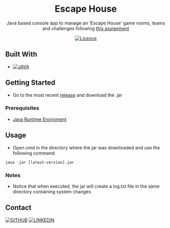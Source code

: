 <!-- SUMMARY -->
<div align="center">

# Escape House

Java based console app to manage an 'Escape House' game rooms, teams and challenges following [this assignment](https://drive.google.com/file/d/1WI3nuisPNgB43RcjPYkjTAG_CvMIx-2y/view?usp=sharing)

[![Licence][license-shield]](./LICENSE)

</div>

<!-- BUILT WITH -->
## Built With

- [![JAVA][java-shield]][java-url]

<!-- GETTING STARTED -->
## Getting Started

- Go to the most recent [release](https://github.com/facundoMunoz/escape-house/releases) and download the .jar

### Prerequisites

- [Java Runtime Enviroment](https://www.java.com/en/download/manual.jsp)

<!-- USAGE -->
## Usage

- Open cmd in the directory where the jar was downloaded and use the following command:
```
java -jar [latest-version].jar
```

### Notes

- Notice that when executed, the jar will create a log.txt file in the same directory containing system changes

<!-- CONTACT -->
## Contact
[![GITHUB][personal-shield]][personal-url] [![LINKEDIN][linkedin-shield]][linkedin-url]

<!-- MARKDOWN LINKS AND IMAGES -->
<!-- BUILT WITH -->
[java-shield]: https://img.shields.io/badge/java-%23ED8B00.svg?style=for-the-badge&logo=java&logoColor=white
[java-url]: https://www.java.com/en/
<!-- LICENSE -->
[license-shield]: https://img.shields.io/github/license/Ileriayo/markdown-badges?style=for-the-badge
<!-- MY GITHUB -->
[personal-shield]: https://img.shields.io/badge/FACUNDO-MU%C3%91OZ-yellowgreen?style=for-the-badge
[personal-url]: https://github.com/facundoMunoz
<!-- MY LINKEDIN -->
[linkedin-shield]: https://img.shields.io/badge/linkedin-%230077B5.svg?style=for-the-badge&logo=linkedin&logoColor=white
[linkedin-url]: https://www.linkedin.com/in/facundomunozdev/
